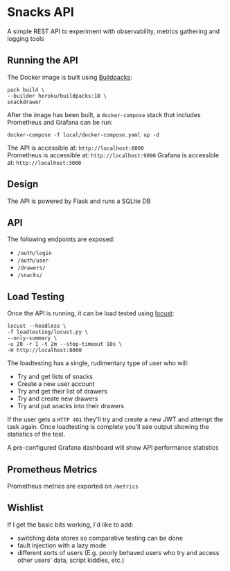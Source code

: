 # Snacks API

A simple REST API to experiment with observability, metrics gathering and logging tools

## Running the API  
The Docker image is built using [Buildpacks](https://buildpacks.io/):

```
pack build \
--builder heroku/buildpacks:18 \
snackdrawer
```

After the image has been built, a `docker-compose` stack that includes Prometheus and Grafana can be run:
```
docker-compose -f local/docker-compose.yaml up -d
```

The API is accessible at: `http://localhost:8000`  
Prometheus is accessible at: `http://localhost:9090`
Grafana is accessible at: `http://localhost:3000`

## Design

The API is powered by Flask and runs a SQLite DB

## API

The following endpoints are exposed:

* `/auth/login`
* `/auth/user`
* `/drawers/`
* `/snacks/`  

## Load Testing

Once the API is running, it can be load tested using [locust](https://locust.io/):

```
locust --headless \
-f loadtesting/locust.py \
--only-summary \
-u 20 -r 1 -t 2m --stop-timeout 10s \
-H http://localhost:8000
```

The loadtesting has a single, rudimentary type of user who will:
* Try and get lists of snacks  
* Create a new user account  
* Try and get their list of drawers  
* Try and create new drawers  
* Try and put snacks into their drawers  

If the user gets a `HTTP 401` they'll try and create a new JWT and attempt the task again. Once loadtesting is complete you'll see output showing the statistics of the test.

A pre-configured Grafana dashboard will show API performance statistics

## Prometheus Metrics

Prometheus metrics are exported on `/metrics`

## Wishlist

If I get the basic bits working, I'd like to add:
* switching data stores so comparative testing can be done  
* fault injection with a lazy mode
* different sorts of users (E.g. poorly behaved users who try and access other users' data, script kiddies, etc.)  